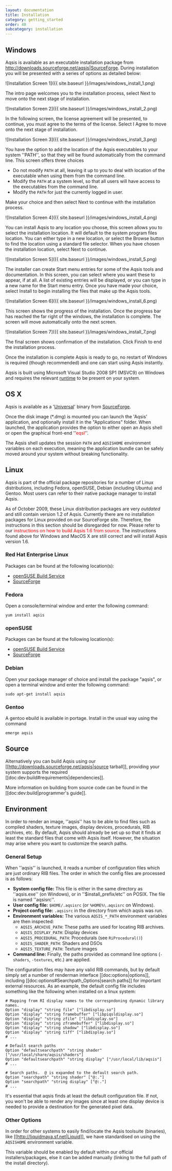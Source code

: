 ```yaml
---
layout: documentation
title: Installation 
category: getting_started
order: 40
subcategory: installation
---
```



Windows
-------

Aqsis is available as an executable installation package from
<http://downloads.sourceforge.net/aqsis|SourceForge>. During installation you
will be presented with a series of options as detailed below:

![Installation Screen 1]({{ site.baseurl }}/images/windows_install_1.png) 

The intro page welcomes you to the installation process, select Next to move
onto the next stage of installation.

![Installation Screen 2]({{ site.baseurl }}/images/windows_install_2.png) 

In the following screen, the license agreement will be presented, to continue,
you must agree to the terms of the license. Select I Agree to move onto the next
stage of installation. 

![Installation Screen 3]({{ site.baseurl }}/images/windows_install_3.png) 

You have the option to add the location of the Aqsis executables to your system
''PATH'', so that they will be found automatically from the command line. This
screen offers three choices

- Do not modify `PATH` at all, leaving it up to you to deal with location of
  the executable when using them from the command line. 
- Modify the `PATH` at a system level, so that all users will have access to
  the executables from the command line.
- Modify the `PATH` for just the currently logged in user.

Make your choice and then select Next to continue with the installation process.

![Installation Screen 4]({{ site.baseurl }}/images/windows_install_4.png) 

You can install Aqsis to any location you choose, this screen allows you to
select the installation location. It will default to the system program files
location. You can either type in a new location, or select the Browse button to
find the location using a standard file selector. When you have chosen the
installation location, select Next to continue.

![Installation Screen 5]({{ site.baseurl }}/images/windows_install_5.png) 

The installer can create Start menu entries for some of the Aqsis tools and
documentation. In this screen, you can select where you want these to appear, if
at all. A list of existing entries will be displayed, or you can type in a new
name for the Start menu entry. Once you have made your choice, select Install to
begin installing the files that make up the Aqsis tools.

![Installation Screen 6]({{ site.baseurl }}/images/windows_install_6.png) 

This screen shows the progress of the installation. Once the progress bar has
reached the far right of the windows, the installation is complete. The screen
will move automatically onto the next screen.

![Installation Screen 7]({{ site.baseurl }}/images/windows_install_7.png) 

The final screen shows confirmation of the installation. Click Finish to end the
installation process.

Once the installation is complete Aqsis is ready to go, no restart of Windows is
required (though recommended) and one can start using Aqsis instantly.

<div class="callout">
<p>
Aqsis is built using Microsoft Visual Studio 2008 SP1 (MSVC9) on Windows and
requires the relevant
<a
href="http://www.microsoft.com/downloads/details.aspx?familyid=A5C84275-3B97-4AB7-A40D-3802B2AF5FC2&displaylang=en">runtime</a>
to be present on your system.
</p>
</div>

OS X
----

Aqsis is available as a '[Universal](http://www.apple.com/universal)' binary
from [SourceForge](http://downloads.sourceforge.net/aqsis).

Once the disk image (*.dmg) is mounted you can launch the 'Aqsis' application,
and optionally install it in the "Applications" folder. When launched, the
application provides the option to either open an Aqsis shell or open the
graphical front-end ''<span style="color:red">eqsl</span>''.

<div class="callout">
<p>
The Aqsis shell updates the session <code>PATH</code> and <code>AQSISHOME</code> environment
variables on each execution, meaning the application bundle can be safely moved
around your system without breaking functionality.
</p>
</div>


Linux
-----

Aqsis is part of the official package repositories for a number of Linux
distributions, including Fedora, openSUSE, Debian (including Ubuntu) and Gentoo.
Most users can refer to their native package manager to install Aqsis.

<div class="callout">
<p>
As of October 2009, these Linux distribution packages are very <em>outdated</em>
and still contain version 1.2 of Aqsis. Currently there are no installation
packages for Linux provided on our SourceForge site. Therefore, the instructions
in this section should be disregarded for now. Please refer to our <span
style="color:red">instructions on how to build Aqsis 1.6 from source</span>. The
instructions found above for Windows and MacOS X are still correct and will
install Aqsis version 1.6.
</p>
</div>

### Red Hat Enterprise Linux

Packages can be found at the following location(s):

  * [openSUSE Build Service](http://software.opensuse.org/search?q=aqsis)
  * [SourceForge](http://downloads.sourceforge.net/aqsis)

### Fedora

Open a console/terminal window and enter the following command:

    yum install aqsis

### openSUSE

Packages can be found at the following location(s):

  * [openSUSE Build Service](http://software.opensuse.org/search?q=aqsis)
  * [SourceForge](http://downloads.sourceforge.net/aqsis)

### Debian

Open your package manager of choice and install the package "aqsis",
or open a terminal window and enter the following command:

    sudo apt-get install aqsis

### Gentoo

A gentoo ebuild is available in portage.  Install in the usual way using the
command

    emerge aqsis


Source
------

Alternatively you can build Aqsis using our
[[http://downloads.sourceforge.net/aqsis|source tarball]], providing your system
supports the required [[doc:dev:build#requirements|dependencies]].

More information on building from source code can be found in the
[[doc:dev:build|programmer's guide]].



Environment
-----------

In order to render an image, ''aqsis'' has to be able to find files such as
compiled shaders, texture images, display devices, procedurals, RIB archives,
etc. By default, Aqsis should already be set up so that it finds at least the
standard files that come with Aqsis itself. However, the situation may arise
where you want to customize the search paths.

### General Setup

When ''aqsis'' is launched, it reads a number of configuration files which are
just ordinary RIB files.  The order in which the config files are processed is
as follows:

- **System config file:** This file is either in the same directory as
  ''aqsis.exe'' (on Windows), or in ''$install_prefix/etc'' on POSIX. The file
  is named ''aqsisrc''. 
- **User config file:** `$HOME/.aqsisrc` (or `%HOME%\.aqsisrc` on Windows).
- **Project config file:** `.aqsisrc` in the directory from which aqsis was run.
- **Environment variables:** The various `AQSIS_*_PATH` environment variables
  are then inspected:
  * `AQSIS_ARCHIVE_PATH`: These paths are used for locating RIB archives.
  * `AQSIS_DISPLAY_PATH`: Display devices
  * `AQSIS_PROCEDURAL_PATH`: Procedurals (see `RiProcedural()`)
  * `AQSIS_SHADER_PATH`: Shaders and DSOs
  * `AQSIS_TEXTURE_PATH`: Texture images
- **Command line:** Finally, the paths provided as command line options
  (`-shaders`, `-textures`, etc.) are applied.

The configuration files may have any valid RIB commands, but by default simply
set a number of renderman interface [[doc:options|options]], including
[[doc:options#Searchpath_Options|search paths]] for important external
resources.  As an example, the default config file includes something like the
following when installed on a linux system:

    # Mapping from RI display names to the correspndoning dynamic library names.
    Option "display" "string file" ["libdisplay.so"]
    Option "display" "string framebuffer" ["libpiqsldisplay.so"]
    Option "display" "string zfile" ["libdisplay.so"]
    Option "display" "string zframebuffer" ["libdisplay.so"]
    Option "display" "string shadow" ["libdisplay.so"]
    Option "display" "string tiff" ["libdisplay.so"]
    # ...

    # Default search paths
    Option "defaultsearchpath" "string shader" ["/usr/local/share/aqsis/shaders"]
    Option "defaultsearchpath" "string display" ["/usr/local/lib/aqsis"]
    # ...

    # Search paths.  @ is expanded to the default search path.
    Option "searchpath" "string shader" ["@:."]
    Option "searchpath" "string display" ["@:."]
    # ...

It's essential that aqsis finds at least the default configuration file.  If
not, you won't be able to render any images since at least one display device
is needed to provide a destination for the generated pixel data.

### Other Options

In order for other systems to easily find/locate the Aqsis toolsuite
(binaries), like [[http://liquidmaya.sf.net|Liquid]], we have standardised on
using the `AQSISHOME` environment variable.

This variable should be enabled by default within our official
installers/packages, else it can be added manually (linking to the full path
of the install directory).
